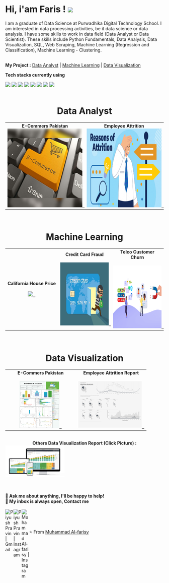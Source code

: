 <h1> Hi, i'am Faris ! <img src="https://github.com/piyushP7pravin/piyushP7pravin/blob/master/Hi.gif" width="50px"> </h1>
I am a graduate of Data Science at Purwadhika Digital Technology School. I am interested in data processing activities, be it data science or data analysis. I have some skills to work in data field (Data Analyst or Data Scientist). These skills include Python Fundamentals, Data Analysis, Data Visualization, SQL, Web Scraping, Machine Learning (Regression and Classification), Machine Learning - Clustering.
<br>
<br>

**My Project :** [Data Analyst](#data-analyst) | [Machine Learning](#machine-learning) | [Data Visualization](#data-visualization)

**Tech stacks currently using** <br>

<code><a href="https://code.visualstudio.com/" target="_blank"><img height="50" src="https://www.vectorlogo.zone/logos/visualstudio_code/visualstudio_code-ar21.svg"></a></code>
<code><a href="https://jupyter.org/" target="_blank"><img height="50" src="https://www.vectorlogo.zone/logos/jupyter/jupyter-ar21.svg"></a></code>
<code><a href="https://www.python.org/" target="_blank"><img height="50" src="https://www.vectorlogo.zone/logos/python/python-ar21.svg"></a></code>
<code><a href="https://www.mysql.com/" target="_blank"><img height="50" src="https://www.vectorlogo.zone/logos/mysql/mysql-ar21.svg"></a></code>
<code><a href="https://www.microsoft.com/en-us/sql-server/sql-server-downloads" target="_blank"><img height="50" src="https://cdn.worldvectorlogo.com/logos/microsoft-sql-server-1.svg"></a></code>
<code><a href="https://www.postgresql.org/" target="_blank"><img height="50" src="https://www.vectorlogo.zone/logos/postgresql/postgresql-ar21.svg"></a></code>
<code><a href="https://powerbi.microsoft.com/en-us/" target="_blank"><img height="50" src="https://www.vectorlogo.zone/logos/microsoft_powerbi/microsoft_powerbi-ar21.svg"></a></code>
<code><a href="https://public.tableau.com/app/profile/muhammad.al.farisy6147" target="_blank"><img height="30" src="https://cdn.worldvectorlogo.com/logos/tableau-logo.svg"></a></code>
<br>
<br>
<table>
<tbody>
 <tr>

<h1 align="center">Data Analyst</h1>
  
<td align="center" width="50%">
<span><b><Left>E-Commers Pakistan</center></b></span> 
<code><a href="https://github.com/mhdalfarisy/EDA---Pakistan-s-Larges-Ecommers" target="_blank">
<img height=250px src="https://github.com/mhdalfarisy/EDA---Pakistan-s-Larges-Ecommers/blob/main/Images/62253a402fccf.jpg"> 
</td>
<!-- <tr> -->
<td align="center" width="50%">
<span><b><Left>Employee Attrition</center></b></span> 
<code><a href="https://github.com/mhdalfarisy/Employee-Analysis-Attrition-Report" target="_blank">
<img height=250px src="https://github.com/mhdalfarisy/Employee-Analysis-Attrition-Report/blob/main/Aset/Reasons-Attrition1_large%20(1).jpg"> 
</td>
</tbody>
</table>
 <tr>
<br>
<table>
<tbody>
 <tr>
 
<h1 align="center">Machine Learning</h1>

<td align="center" width="30%">
<span><b><center>California House Price</center></b></span> 
<code><a href="https://github.com/mhdalfarisy/California-House-Price-Prediction-Using-Machine-Learning" target="_blank">
<img height=200px src="https://github.com/mhdalfarisy/California-House-Price-Prediction-Using-Machine-Learning/blob/main/gambar/CA-Sales-Home-Volume.png"> 
</td>

<td align="center" width="30%">
<span><b><center>Credit Card Fraud</center></b></span> 
<code><a href="https://github.com/mhdalfarisy/Credit-Card-Fraud-Prediction" target="_blank">
<img height=200px src="https://github.com/mhdalfarisy/Credit-Card-Fraud-Prediction/blob/main/68747470733a2f2f65787465726e616c2d636f6e74656e742e6475636b6475636b676f2e636f6d2f69752f3f753d687474707325334125324625324661692d6a6f75726e65792e636f6d25324677702d636f6e74656e7425324675706c6f61647325324632303139253246.jfif"> 
</td>

<!-- <tr> -->
<td align="center" width="30%">
<span><b><center>Telco Customer Churn</center></b></span> 
<code><a href="https://github.com/mhdalfarisy/Telco-Customer-Churn-Predict" target="_blank">
<img height=200px src="https://github.com/mhdalfarisy/mhdalfarisy/blob/main/7-Strategies-To-Reduce-Customer-Churn-Rate.png"> 
</td>
 
</tbody>
</table>
 <tr>
  
<br>

<table>
<tbody>
 <tr>

<h1 align="center">Data Visualization</h1>

<td align="center" width="50%">
<span><b><center>E-Commers Pakistan</center></b></span> 
<code><a href="https://public.tableau.com/app/profile/muhammad.al.farisy6147/viz/ProjectE-CommersPakistanDashboard/Dashboard1" target="_blank">
<img height=150px src="https://github.com/mhdalfarisy/EDA---Pakistan-s-Larges-Ecommers/blob/main/Images/Dashboard%201%20(1).png"> 
</td>
 
<!-- <tr> -->
<td align="center" width="50%">
<span><b><center>Employee Attrition Report</center></b></span> 
<code><a href="https://public.tableau.com/app/profile/muhammad.al.farisy6147/viz/ProjectHumanResourceAttritionAnalysisDashboard/Dashboard1" target="_blank">
<img height=150px src="https://github.com/mhdalfarisy/Employee-Analysis-Attrition-Report/blob/main/Aset/Dashboard%201%20(1).png"> 
</td>
 
</tbody>
</table>
 <tr>



<br>
<!-- <h1 align="center">Others Data Visualization Report</h1> -->
<td align="center" width="50%">
<span><b><center>Others Data Visualization Report (Click Picture) :   </center></b></span> 
<code><a href="https://public.tableau.com/app/profile/muhammad.al.farisy6147" target="_blank"><img height="100" src="https://github.com/mhdalfarisy/mhdalfarisy/blob/main/tol_devices_optimized.png"></a></code>
<br>
<br>
<br>
 
**💬 Ask me about anything, I'll be happy to help!** <br>
**💬 My inbox is always open, Contact me**
<br>
<br> 
  </a>
  <a href="mailto:m.alfarisy797@gmail.com">
    <img align="left" alt="Piyush Pravin | Gmail" width="26px" src="https://cdn.worldvectorlogo.com/logos/official-gmail-icon-2020-.svg" />
  </a>
  <a href="https://www.linkedin.com/in/m-alfarisy97/">
    <img align="left" alt="Piyush Pravin | Instagram" width="26px" src="https://cdn.worldvectorlogo.com/logos/linkedin-icon-2.svg" />
  </a>
  <a href="https://www.instagram.com/inifaris_____/">
    <img align="left" alt="Muhammad Al-farisy | Instagram" width="24px" src="https://cdn.worldvectorlogo.com/logos/instagram-5.svg" />
    
  </a>
<br>
<br>

⭐️ From [Muhammad Al-farisy](https://github.com/mhdalfarisy)
